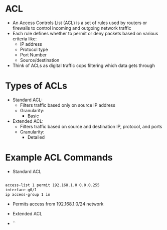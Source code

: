 # ACL
-  An Access Controls List (ACL) is a set of rules used by routers or firewalls to control incoming and outgoing network traffic
- Each rule defines whether to permit or deny packets based on various criteria like:
	- IP address
	- Protocol type
	- Port Number
	- Source/destination
- Think of ACLs as digital traffic cops filtering which data gets through

# Types of ACLs
- Standard ACL:
	- Filters traffic based only on source IP address
	- Granularity:
		- Basic
- Extended ACL:
	- Filters traffic based on source and destination IP, protocol, and ports
	- Granularity:
		- Detailed

# Example ACL Commands
- Standard ACL
```bash

access-list 1 permit 192.168.1.0 0.0.0.255
interface g0/1
ip access-group 1 in
```
- Permits access from 192.168.1.0/24 network

- Extended ACL
- ``
```